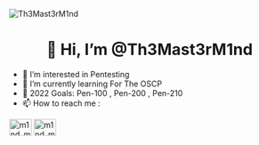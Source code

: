 ![Th3Mast3rM1nd](https://user-images.githubusercontent.com/92652606/137818391-2b4a1376-b243-4f89-bd22-8841e417f0c4.jpg)

<h1 align="center">👋 Hi, I’m @Th3Mast3rM1nd</h1>

- 👀 I’m interested in Pentesting
- 🌱 I’m currently learning For The OSCP
- 🥅 2022 Goals: Pen-100 , Pen-200 , Pen-210
- 📫 How to reach me :
<p align="left">
<a href="https://app.hackthebox.eu/profile/110489" target="blank"><img align="center" src="https://user-images.githubusercontent.com/92652606/137820911-f4353cea-6381-46cc-a296-819263ba5b5e.jpg" alt="m1nd_mast3r" height="30" width="40" /></a>
<a href="https://twitter.com/m1nd_mast3r" target="blank"><img align="center" src="https://cdn.jsdelivr.net/npm/simple-icons@3.0.1/icons/twitter.svg" alt="m1nd_mast3r" height="30" width="40" /></a>
</p>

<!---
Th3Mast3rM1nd/Th3Mast3rM1nd is a ✨ special ✨ repository because its `README.md` (this file) appears on your GitHub profile.
You can click the Preview link to take a look at your changes.
--->
